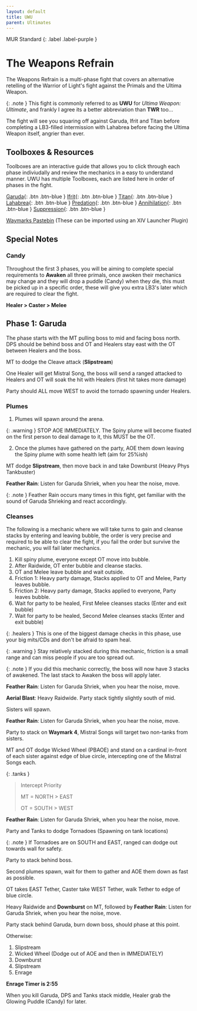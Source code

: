 ```yaml
---
layout: default
title: UWU
parent: Ultimates
---
```


MUR Standard 
{: .label .label-purple }

# The Weapons Refrain

The Weapons Refrain is a multi-phase fight that covers an alternative retelling of the Warrior of Light's fight against the Primals and the Ultima Weapon.

{: .note }
This fight is commonly referred to as **UWU** for *Ultima Weapon: Ultimate*, and frankly I agree its a better abbreviation than **TWR** too...

The fight will see you squaring off against Garuda, Ifrit and Titan before completing a LB3-filled intermission with Lahabrea before facing the Ultima Weapon itself, angrier than ever.

## Toolboxes & Resources

Toolboxes are an interactive guide that allows you to click through each phase indiviudally and review the mechanics in a easy to understand manner.
UWU has multiple Toolboxes, each are listed here in order of phases in the fight.

[Garuda](https://ff14.toolboxgaming.space/?id=882261013862561&preview=1){: .btn .btn-blue }
[Ifrit](https://ff14.toolboxgaming.space/?id=562530446784261&preview=1){: .btn .btn-blue }
[Titan](https://ff14.toolboxgaming.space/?id=982261963862561&preview=1){: .btn .btn-blue }
[Lahabrea](https://ff14.toolboxgaming.space/?id=430631425646261&preview=1){: .btn .btn-blue }
[Predation](https://ff14.toolboxgaming.space/?id=530635345646261&preview=1){: .btn .btn-blue }
[Annihilation](https://ff14.toolboxgaming.space/?id=930637786646261&preview=1){: .btn .btn-blue }
[Suppression](https://ff14.toolboxgaming.space/?id=192261294862561&preview=1){: .btn .btn-blue }

[Waymarks Pastebin](https://pastebin.com/KvHDCE6e) (These can be imported using an XIV Launcher Plugin)

## Special Notes

### Candy
Throughout the first 3 phases, you will be aiming to complete special requirements to **Awaken** all three primals, once awoken their mechanics may change and they will drop a puddle (Candy) when they die, this must be picked up in a specific order, these will give you extra LB3's later which are required to clear the fight.

**Healer > Caster > Melee**

## Phase 1: Garuda

The phase starts with the MT pulling boss to mid and facing boss north. DPS should be behind boss and OT and Healers stay east with the OT between Healers and the boss. 

MT to dodge the Cleave attack (**Slipstream**)

One Healer will get Mistral Song, the boss will send a ranged attacked to Healers and OT will soak the hit with Healers (first hit takes more damage)

Party should ALL move WEST to avoid the tornado spawning under Healers.

### Plumes

1. Plumes will spawn around the arena. 

{: .warning } 
STOP AOE IMMEDIATELY. The Spiny plume will become fixated on the first person to deal damage to it, this MUST be the OT.

2. Once the plumes have gathered on the party, AOE them down leaving the Spiny plume with some health left (aim for 25%ish)

MT dodge **Slipstream**, then move back in and take Downburst (Heavy Phys Tankbuster)

**Feather Rain**: Listen for Garuda Shriek, when you hear the noise, move.

{: .note }
Feather Rain occurs many times in this fight, get familiar with the sound of Garuda Shrieking and react accordingly.

### Cleanses
The following is a mechanic where we will take turns to gain and cleanse stacks by entering and leaving bubble, the order is very precise and required to be able to clear the fight, if you fail the order but survive the mechanic, you will fail later mechanics.

1. Kill spiny plume, everyone except OT move into bubble.
2. After Raidwide, OT enter bubble and cleanse stacks.
3. OT and Melee leave bubble and wait outside.
4. Friction 1: Heavy party damage, Stacks applied to OT and Melee, Party leaves bubble.
5. Friction 2: Heavy party damage, Stacks applied to everyone, Party leaves bubble.
6. Wait for party to be healed, First Melee cleanses stacks (Enter and exit bubble)
7. Wait for party to be healed, Second Melee cleanses stacks (Enter and exit bubble)

{: .healers } 
This is one of the biggest damage checks in this phase, use your big mits/CDs and don't be afraid to spam heal.

{: .warning }
Stay relatively stacked during this mechanic, friction is a small range and can miss people if you are too spread out.

{: .note }
If you did this mechanic correctly, the boss will now have 3 stacks of awakened. The last stack to Awaken the boss will apply later.

**Feather Rain**: Listen for Garuda Shriek, when you hear the noise, move.

**Aerial Blast**: Heavy Raidwide. Party stack tightly slightly south of mid.

Sisters will spawn.

**Feather Rain**: Listen for Garuda Shriek, when you hear the noise, move.

Party to stack on **Waymark 4**, Mistral Songs will target two non-tanks from sisters.

MT and OT dodge Wicked Wheel (PBAOE) and stand on a cardinal in-front of each sister against edge of blue circle, intercepting one of the Mistral Songs each.

{: .tanks }
> Intercept Priority
> 
> MT = NORTH > EAST
>
> OT = SOUTH > WEST

**Feather Rain**: Listen for Garuda Shriek, when you hear the noise, move.

Party and Tanks to dodge Tornadoes (Spawning on tank locations)

{: .note }
If Tornadoes are on SOUTH and EAST, ranged can dodge out towards wall for safety.

Party to stack behind boss.

Second plumes spawn, wait for them to gather and AOE them down as fast as possible.

OT takes EAST Tether, Caster take WEST Tether, walk Tether to edge of blue circle.

Heavy Raidwide and **Downburst** on MT, followed by **Feather Rain**: Listen for Garuda Shriek, when you hear the noise, move.

Party stack behind Garuda, burn down boss, should phase at this point.

Otherwise: 
1. Slipstream
2. Wicked Wheel (Dodge out of AOE and then in IMMEDIATELY)
3. Downburst
4. Slipstream
5. Enrage

**Enrage Timer is 2:55**

When you kill Garuda, DPS and Tanks stack middle, Healer grab the Glowing Puddle (Candy) for later.
